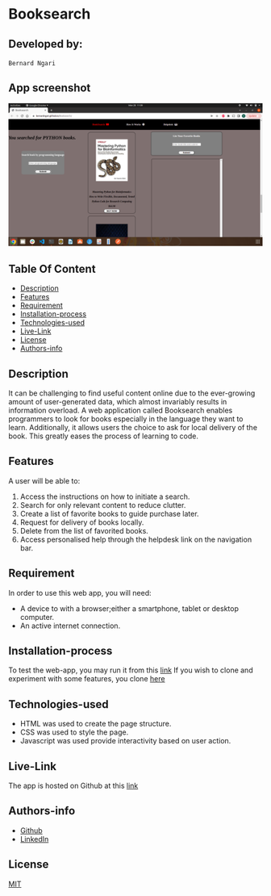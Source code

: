 # Booksearch

## Developed by:
    Bernard Ngari

## App screenshot
![image](./src/Images/Booksearch.png)

## Table Of Content

+ [Description](#Description)
+ [Features](#Features)
+ [Requirement](#Requirement)
+ [Installation-process](#Installation-process)
+ [Technologies-used](#Technologies-used)
+ [Live-Link](#Live-Link)
+ [License](#License)
+ [Authors-info](#Authors-info)

## Description
<p>It can be challenging to find useful content online due to the ever-growing amount of user-generated data, which almost invariably results in information overload.
A web application called Booksearch enables programmers to look for books especially in the language they want to learn. Additionally, it allows users the choice to ask for local delivery of the book. This greatly eases the process of learning to code.
</p>

## Features
A user will be able to:
1. Access the instructions on how to initiate a search.
2. Search for only relevant content to reduce clutter.
3. Create a list of favorite books to guide purchase later.
4. Request for delivery of books locally.
5. Delete from the list of favorited books.
6. Access personalised help through the helpdesk link on the navigation bar. 

## Requirement
In order to use this web app, you will need:
* A device to with a browser;either a smartphone, tablet or desktop computer.
* An active internet connection.

## Installation-process
To test the web-app, you may run it from this [link](https://bernardngari.github.io/Booksearch/)
If you wish to clone and experiment with some features, you clone [here](https://bernardngari.github.io/Booksearch/)

## Technologies-used
* HTML was used to create the page structure.
* CSS was used to style the page.
* Javascript was used provide interactivity based on user action.

## Live-Link
The app is hosted on Github at this [link](https://bernardngari.github.io/Booksearch/)



## Authors-info

* [Github](https://github.com/Bernardngari)
* [LinkedIn](https://www.linkedin.com/in/bernardngari/)

## License
[MIT](https://github.com/Bernardngari/Phase-1-final-project/blob/master/LICENSE.md)
